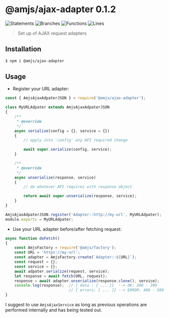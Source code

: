 # @amjs/ajax-adapter 0.1.2

![Statements](https://img.shields.io/badge/Statements-100%25-brightgreen.svg) ![Branches](https://img.shields.io/badge/Branches-100%25-brightgreen.svg) ![Functions](https://img.shields.io/badge/Functions-100%25-brightgreen.svg) ![Lines](https://img.shields.io/badge/Lines-100%25-brightgreen.svg)

> Set up of AJAX request adapters

## Installation

```bash
$ npm i @amjs/ajax-adapter
```
## Usage

- Register your URL adapter:
```javascript
const { AmjsAjaxAdpaterJSON } = require('@amjs/ajax-adapter');

class MyURLAdpater extends AmjsAjaxAdpaterJSON
{
    /**
     * @override
     */
    async serialize(config = {}, service = {})
    {
        // apply into 'config' any API required change

        await super.serialize(config, service);
    }

    /**
     * @override
     */
    async unserialize(response, service)
    {
        // do whatever API requires with response object

        return await super.unserialize(response, service);
    }
}

AmjsAjaxAdpaterJSON.register('Adapter::http://my-url', MyURLAdpater);
module.exports = MyURLAdpater;
```

- Use your URL adapter before/after fetching request:
```javascript
async function doFetch()
{
    const AmjsFactory = require('@amjs/factory');
    const URL = 'https://my-url';
    const adapter = AmjsFactory.create(`Adapter::${URL}`);
    const request = {};
    const service = {};
    await adpater.serialize(request, service);
    let response = await fetch(URL, request);
    response = await adapter.unserialize(response.clone(), service);
    console.log(response);  // { data : { ... }}  --> OK: 200 - 399
                            // { errors: [ ... ]} --> ERROR: 400 - 599
}
```

I suggest to use `AmjsAjaxService` as long as previous operations are performed internally and has being tested out.
